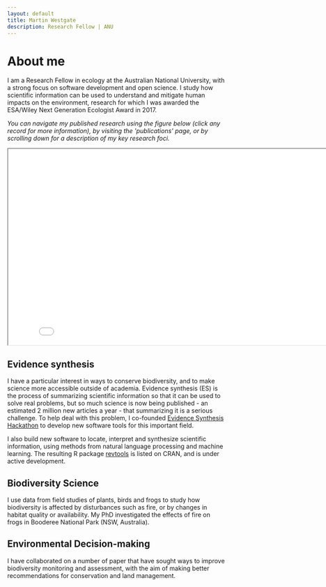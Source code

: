 ```yaml
---
layout: default
title: Martin Westgate
description: Research Fellow | ANU
---
```

<script>
document.getElementById('papers').contentWindow.open();
</script>

# About me
I am a Research Fellow in ecology at the Australian National University, with a strong focus on software development and open science. I study how scientific information can be used to understand and mitigate human impacts on the environment, research for which I was awarded the ESA/Wiley Next Generation Ecologist Award in 2017.

<em>You can navigate my published research using the figure below (click any record for more information), by visiting the 'publications' page, or by scrolling down for a description of my key research foci.</em>
<iframe
  id="papers"
  src="/assets/html/publications_figure.html"
  width="830px"
  height="450px"
  >
  You should see a scatterplot here!
</iframe>


## Evidence synthesis
I have a particular interest in ways to conserve biodiversity, and to make science more accessible outside of academia. Evidence synthesis (ES) is the process of summarizing scientific information so that it can be used to solve real problems, but so much science is now being published - an estimated 2 million new articles a year -  that summarizing it is a serious challenge. To help deal with this problem, I co-founded [Evidence Synthesis Hackathon](https://www.eshackathon.org) to develop new software tools for this important field.

I also build new software to locate, interpret and synthesize scientific information, using methods from natural language processing and machine learning. The resulting R package [revtools](https://revtools.net) is listed on CRAN, and is under active development.

## Biodiversity Science
I use data from field studies of plants, birds and frogs to study how biodiversity is affected by disturbances such as fire, or by changes in habitat quality or availability. My PhD investigated the effects of fire on frogs in Booderee National Park (NSW, Australia).

## Environmental Decision-making
I have collaborated on a number of paper that have sought ways to improve biodiversity monitoring and assessment, with the aim of making better recommendations for conservation and land management.